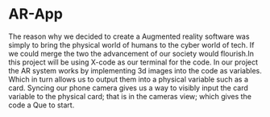 # AR-App
The reason why we decided to create a Augmented reality software was simply to bring the physical world of humans to the cyber world of tech. If we could merge the two the advancement of our society would flourish.In this project will be using X-code as our terminal for the code. In our project the AR system works by implementing 3d images into the code as variables. Which in turn allows us to output them into a physical variable such as a card.  Syncing our phone camera gives us a way to visibly input the card variable to the physical card; that is in the cameras view; which gives the code a Que to start.
